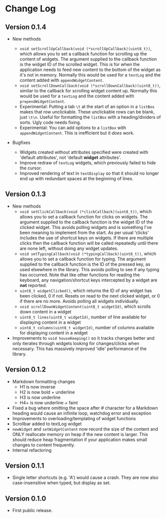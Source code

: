 # Change Log

## Version 0.1.4

- New methods
  - `void setScrollUpCallback(void (*scrollUpCallback)(uint8_t))`, which allows you to set a callback function for scrolling up the content of widgets. The argument supplied to the callback function is the widget ID of the scrolled widget. This is for when the application needs to feed new content to the bottom of the widget as it's not in memory. Normally this would be used for a `textLog` and the content added with `appendWidgetContent`.
  - `void setScrollDownCallback(void (*scrollDownCallback)(uint8_t))`, similar to the callback for scrolling widget content up. Normally this would be used for a `textLog` and the content added with `prependWidgetContent`.
  - Experimental: Putting a tab `\t` at the start of an option in a `listBox` makes that row unclickable. These unclickable rows can be blank, just `\t\n`. Useful for formatting the `listBox` with a heading/dividers of sorts. Ugly code needs fixing.
  - Experimental: You can add options to a `listBox` with `appendWidgetContent`. This is inefficient but it _does_ work.
  
- Bugfixes
  - Widgets created without attributes specified were created with 'default attributes', not 'default **widget** attributes'.
  - Improve redraw of `textLog` widgets, which previously failed to hide the cursor.
  - Improved rendering of text in `textDisplay` so that it should no longer end up with redundant spaces at the beginning of lines.

## Version 0.1.3

- New methods
  - `void setClickCallback(void (*clickCallback)(uint8_t))`, which allows you to set a callback function for clicks on widgets. The argument supplied to the callback function is the widget ID of the clicked widget. This avoids polling widgets and is something I've been meaning to implement from the start. As per usual 'clicks' includes the use of shortcut keys on widgets. If there are multiple clicks then the callback function will be called repeatedly until there are none left, without doing any widget updates.
  - `void setTypingCallback(void (*typingCallback)(uint8_t))`, which allows you to set a callback function for typing.  The argument supplied to the callback function is the ID of the pressed key, as used elsewhere in the library. This avoids polling to see if any typing has occurred. Note that like other functions for reading the keyboard, any navigation/shortcut keys intercepted by a widget are **not** reported.
  - `uint8_t widgetClicked()`, which returns the ID of any widget has been clicked, 0 if not. Resets on read to the next clicked widget, or 0 if there are no more. Avoids polling all widgets individually.
  - `void scrollDownWidgetContent(uint8_t widgetId)`, which scrolls down content in a widget
  - `uint8_t lines(uint8_t widgetId)`, number of line available for displaying content in a widget
  - `uint8_t columns(uint8_t widgetId)`, number of columns available for displaying content in a widget
- Improvements to `void houseKeeping()` so it tracks changes better and only iterates through widgets looking for changes/clicks when necessary. This has massively improved 'idle' performance of the library.

## Version 0.1.2

- Markdown formatting changes
  - H1 is now inverse
  - H2 is now bold + underline
  - H3 is now underline
  - H4+ is now underline + faint
- Fixed a bug where omitting the space after # character for a Markdown heading would cause an infinite loop, watchdog error and exception
- Improvements to overloading/templating of widget functions
- Scrollbar added to textLog widget
- `newWidget` and `setWidgetContent` now record the size of the content and ONLY reallocate memory on heap if the new content is larger. This should reduce heap fragmentation if your application makes small changes to content frequently.
- Internal refactoring

## Version 0.1.1

- Single letter shortcuts (e.g. 'A') would cause a crash. They are now also case-insensitive when typed, but display as set.

## Version 0.1.0

- First public release.